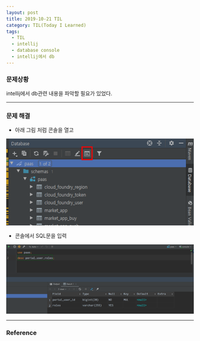 ```yaml
---
layout: post
title: 2019-10-21 TIL
category: TIL(Today I Learned)
tags:
  - TIL
  - intellij
  - database console
  - intellij에서 db
---
```




### 문제상황

intellij에서 db관련 내용을 파악할 필요가 있었다.

---

### 문제 해결

- 아래 그림 처럼 콘솔을 열고

![dbconsole](/assets/intellij/dbconsole.PNG)

- 콘솔에서 SQL문을 입력

![dbconsole1](/assets/intellij/dbconsole1.png)





---

### Reference

